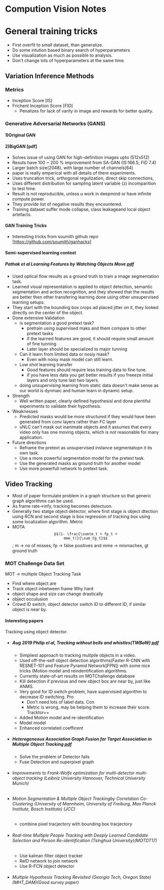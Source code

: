 # Compution Vision Notes

# General training tricks
+ First overfit to small dataset, than generalize.
+ Do some intution based binary search of hyperparameters
+ Use visualization as much as possible to analysis.
+ Don't change lots of hyperparameters at the same time.


## Variation Inference Methods

### Metrics
+ Inception Score [IS]
+ Frichent Inception Score [FID]
  - Penalizes for lack of varity in image and rewards for better quality.

### Generative Adversarial Networks (GANS)
#### 1)Original GAN

#### 2)BigGAN [pdf]
+ Solves issue of using GAN for high-definition images upto (512x512)
+ Resuts have 100 ~ 200 % improvement from SA-GAN (IS:166.5; FID 7.4)
+ Larger batch size(2048), with large number of channels(64)
+ paper is really emperical with all details of there experiments.
+ Uses truncation trick, orthogonal regulization, direct skip connections, 
+ Uses different distribution for sampling latent variable (z) incomparition to test time.
+ Result is not reproducible, unless u work in deepmind or have infinite compute power.
+ They provide list of negative results they encountered.
+ Training dataset suffer mode collapse, class leakageand local object artefacts.

#### GAN Training Tricks
+ Interesting tricks from soumith github repo [https://github.com/soumith/ganhacks]


#### Semi-supervised learning context
##### Pathak et al Learning Features by Watching Objects Move [pdf](https://people.eecs.berkeley.edu/~pathak/papers/cvpr17.pdf)
+ Used optical flow results as a ground truth to train a image segmentation task.
+ Learned visual representation is applied to object detection, semantic segmentation and action recognition, and they showed that the results are better then other transfering learning done using other unsupervised learning setups.
+ They start with the bounding box crops ad placed jitter on it, they looked directly on the center of the object.
+ Done extensive Validation 
  + is segmentation a good pretext task?
    + pretrain using supervised maks and them compare to other pretext tasks
    + if the learned features are good, it should require small amount of fine tunning
    + Later layer should be specialized to major tunning
  + Can it learn from limited data or nosiy mask?
    + Even with noisy mask model can still learn.
  + Low shot learning transfer
    + Good features should require less training data to fine tune.
    + if you have less data you get better results if you freeeze initial layers and only tune last two layers.
  + doing unsupervising learning from static data doesn't make sense as our world is dynmaic and human learn in dynamic setup.
+ Strength
  + Well written paper, clearly defined hypothesisl and done plentiful experiments to validate their hypothesis.
+ Weaknesses
  + Predicted masks would be more structured if they would have been generated from conv layers rather than FC layer
  + uNLC can't mask out inanimate objects and it assumes that every video only has one moving objects, which is not reasonable for many application.
+ Future directions
  + Reframe the pretext as unsupervised instance segmentatopn it its own task.
  + Use a more powerful segmentation model for the pretext task.
  + Use the generated masks as ground truth for another model 
  + Use more powerfull network to pretext task.
  
   
  


## Video Tracking

+ Most of paper formulate problem in a graph structure so that generic graph algorithms can be used.
+ As frame rate->infy, tracking becomes detectuon.
+ Generally two statge object detector, where first stage is object dtection using RCN and second stage is box regression of tracking box using some localization algorithm.
Metric
+ MOTA <code>$$(1- \frac{\sum(m_t + fp_t + mme_t)}{\sum_tg_t}$$</code>; m -> no of misses; fp -> false positives and mme -> mismaches, gt ground truth



### MOT Challenge Data Set
MOT -> multiple Object Tracking
Task
+ Find where object are
+ Track object inbetween frame
Why hard
+ object shape and size can change drastically
+ object occulusion
+ Crowd ID switch, object detector switch ID to different ID, if similar object is near by.

#### Interesting papers

Tracking using object detector.

+ ##### Aug 2019 Philip el al, Tracking without bells and whistles(TWBaW) [pdf](https://arxiv.org/pdf/1903.05625.pdf)
  + Simpliest approach to tracking multpile objects in a video.
  + Used off-the-self object detection algorithms(Faster R-CNN with RESNET-101 and Feature Pyramid Network[FPN]) with some nice tricks (Motion model and reindentification algorithms.
  + Currently state-of-art results on MOTChallenge database
  + Kill detection if previous and new object box are near by, just like ANMS.
  + Very good for ID switch problem, have supervisied algorithm to decrease ID switching.
  Pro
    + Don't need lots of label data.
  Con
    + Metric is wrong, may be helping them to increase their score.
  Tracktor++
  + Added Motion model and re-identification 
  + Model model
  + Enhanced correlated coefficent

+ ##### Heterogeneous Association Graph Fusion for Target Association in Multiple Object Tracking [pdf](https://ieeexplore.ieee.org/stamp/stamp.jsp?tp=&arnumber=8540450&tag=1)
  + Solve the problem of Detector fails
  + Fuse Detection and superpixel graph
+ ###### Improvements to Frank-Wolfe optimization for multi-detector multi-object tracking (Leibniz University Hannover, Technical University Munich)
+ ###### Motion Segmentation & Multiple Object Trackingby Correlation Co-Clustering (University of Mannheim, University of Freiburg, Max Planck Institute, Bosch Institute) (JCC)
  + combine pixel tracjectory with bounding box tracjectory
+ ###### Real-time Multiple People Tracking with Deeply Learned Candidate Selection and Person Re-identification (Tsinghua University)(MOTDT17)
  + Use kalman filter object tracker
  + ReID network to join network
  + Use R-FCN object detector
+ ###### Multiple Hypothesis Tracking Revisited (Georgia Tech, Oregon State)(MHT_DAM)(Good survey paper)





